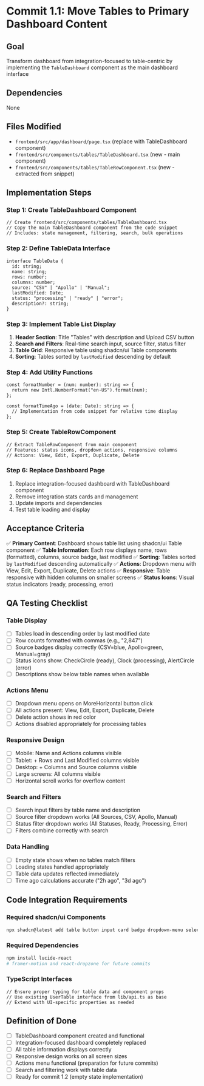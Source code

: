 # Commit 1.1: Move Tables to Primary Dashboard Content

## Goal
Transform dashboard from integration-focused to table-centric by implementing the `TableDashboard` component as the main dashboard interface

## Dependencies
None

## Files Modified
- `frontend/src/app/dashboard/page.tsx` (replace with TableDashboard component)
- `frontend/src/components/tables/TableDashboard.tsx` (new - main component)
- `frontend/src/components/tables/TableRowComponent.tsx` (new - extracted from snippet)

## Implementation Steps

### Step 1: Create TableDashboard Component
```tsx
// Create frontend/src/components/tables/TableDashboard.tsx
// Copy the main TableDashboard component from the code snippet
// Includes: state management, filtering, search, bulk operations
```

### Step 2: Define TableData Interface
```tsx
interface TableData {
  id: string;
  name: string;
  rows: number;
  columns: number;
  source: "CSV" | "Apollo" | "Manual";
  lastModified: Date;
  status: "processing" | "ready" | "error";
  description?: string;
}
```

### Step 3: Implement Table List Display
1. **Header Section**: Title "Tables" with description and Upload CSV button
2. **Search and Filters**: Real-time search input, source filter, status filter
3. **Table Grid**: Responsive table using shadcn/ui Table components
4. **Sorting**: Tables sorted by `lastModified` descending by default

### Step 4: Add Utility Functions
```tsx
const formatNumber = (num: number): string => {
  return new Intl.NumberFormat("en-US").format(num);
};

const formatTimeAgo = (date: Date): string => {
  // Implementation from code snippet for relative time display
};
```

### Step 5: Create TableRowComponent
```tsx
// Extract TableRowComponent from main component
// Features: status icons, dropdown actions, responsive columns
// Actions: View, Edit, Export, Duplicate, Delete
```

### Step 6: Replace Dashboard Page
1. Replace integration-focused dashboard with TableDashboard component
2. Remove integration stats cards and management
3. Update imports and dependencies
4. Test table loading and display

## Acceptance Criteria

✅ **Primary Content**: Dashboard shows table list using shadcn/ui Table component
✅ **Table Information**: Each row displays name, rows (formatted), columns, source badge, last modified
✅ **Sorting**: Tables sorted by `lastModified` descending automatically
✅ **Actions**: Dropdown menu with View, Edit, Export, Duplicate, Delete actions
✅ **Responsive**: Table responsive with hidden columns on smaller screens
✅ **Status Icons**: Visual status indicators (ready, processing, error)

## QA Testing Checklist

### Table Display
- [ ] Tables load in descending order by last modified date
- [ ] Row counts formatted with commas (e.g., "2,847")
- [ ] Source badges display correctly (CSV=blue, Apollo=green, Manual=gray)
- [ ] Status icons show: CheckCircle (ready), Clock (processing), AlertCircle (error)
- [ ] Descriptions show below table names when available

### Actions Menu
- [ ] Dropdown menu opens on MoreHorizontal button click
- [ ] All actions present: View, Edit, Export, Duplicate, Delete
- [ ] Delete action shows in red color
- [ ] Actions disabled appropriately for processing tables

### Responsive Design
- [ ] Mobile: Name and Actions columns visible
- [ ] Tablet: + Rows and Last Modified columns visible  
- [ ] Desktop: + Columns and Source columns visible
- [ ] Large screens: All columns visible
- [ ] Horizontal scroll works for overflow content

### Search and Filters
- [ ] Search input filters by table name and description
- [ ] Source filter dropdown works (All Sources, CSV, Apollo, Manual)
- [ ] Status filter dropdown works (All Statuses, Ready, Processing, Error)
- [ ] Filters combine correctly with search

### Data Handling
- [ ] Empty state shows when no tables match filters
- [ ] Loading states handled appropriately
- [ ] Table data updates reflected immediately
- [ ] Time ago calculations accurate ("2h ago", "3d ago")

## Code Integration Requirements

### Required shadcn/ui Components
```bash
npx shadcn@latest add table button input card badge dropdown-menu select
```

### Required Dependencies  
```bash
npm install lucide-react
# framer-motion and react-dropzone for future commits
```

### TypeScript Interfaces
```tsx
// Ensure proper typing for table data and component props
// Use existing UserTable interface from lib/api.ts as base
// Extend with UI-specific properties as needed
```

## Definition of Done
- [ ] TableDashboard component created and functional
- [ ] Integration-focused dashboard completely replaced
- [ ] All table information displays correctly
- [ ] Responsive design works on all screen sizes
- [ ] Actions menu functional (preparation for future commits)
- [ ] Search and filtering work with table data
- [ ] Ready for commit 1.2 (empty state implementation) 